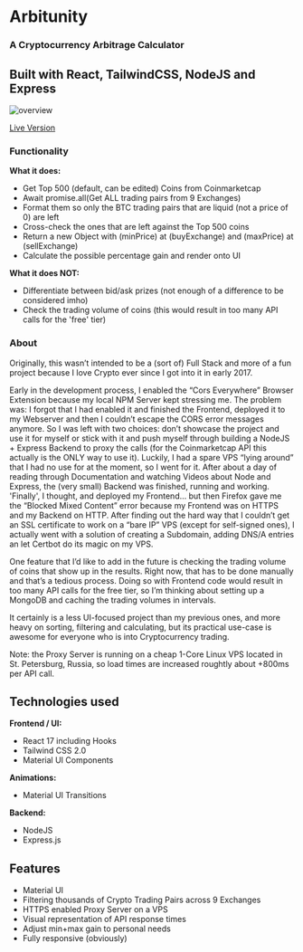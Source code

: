 # Arbitunity

### A Cryptocurrency Arbitrage Calculator

## Built with React, TailwindCSS, NodeJS and Express


![overview](https://kochannek.com/portfolio/arbitunity/arbitunity.gif)

[Live Version](https://kochannek.com/portfolio/arbitunity)

### Functionality

**What it does:**
- Get Top 500 (default, can be edited) Coins from Coinmarketcap
- Await promise.all(Get ALL trading pairs from 9 Exchanges)
- Format them so only the BTC trading pairs that are liquid (not a price of 0) are left
- Cross-check the ones that are left against the Top 500 coins
- Return a new Object with (minPrice) at (buyExchange) and (maxPrice) at (sellExchange)
- Calculate the possible percentage gain and render onto UI

**What it does NOT:**
- Differentiate between bid/ask prizes (not enough of a difference to be considered imho)
- Check the trading volume of coins (this would result in too many API calls for the 'free' tier)

### About 
Originally, this wasn’t intended to be a (sort of) Full Stack and more of a fun project because I love Crypto ever since I got into it in early 2017.

Early in the development process, I enabled the “Cors Everywhere” Browser Extension because my local NPM Server kept stressing me. The problem was: I forgot that I had enabled it and finished the Frontend, deployed it to my Webserver and then I couldn’t escape the CORS error messages anymore. So I was left with two choices: don’t showcase the project and use it for myself or stick with it and push myself through building a NodeJS + Express Backend to proxy the calls (for the Coinmarketcap API this actually is the ONLY way to use it). Luckily, I had a spare VPS “lying around” that I had no use for at the moment, so I went for it.
After about a day of reading through Documentation and watching Videos about Node and Express, the (very small) Backend was finished, running and working. 'Finally', I thought, and deployed my Frontend… but then Firefox gave me the “Blocked Mixed Content” error because my Frontend was on HTTPS and my Backend on HTTP. After finding out the hard way that I couldn’t get an SSL certificate to work on a “bare IP” VPS (except for self-signed ones), I actually went with a solution of creating a Subdomain, adding DNS/A entries an let Certbot do its magic on my VPS.

One feature that I’d like to add in the future is checking the trading volume of coins that show up in the results. Right now, that has to be done manually and that’s a tedious process. Doing so with Frontend code would result in too many API calls for the free tier, so I’m thinking about setting up a MongoDB and caching the trading volumes in intervals.

It certainly is a less UI-focused project than my previous ones, and more heavy on sorting, filtering and calculating, but its practical use-case is awesome for everyone who is into Cryptocurrency trading.

Note: the Proxy Server is running on a cheap 1-Core Linux VPS located in St. Petersburg, Russia, so load times are increased roughtly about +800ms per API call.

## Technologies used

**Frontend / UI:**

- React 17 including Hooks
- Tailwind CSS 2.0
- Material UI Components

**Animations:**

- Material UI Transitions

**Backend:**
- NodeJS
- Express.js


## Features
- Material UI
- Filtering thousands of Crypto Trading Pairs across 9 Exchanges
- HTTPS enabled Proxy Server on a VPS
- Visual representation of API response times
- Adjust min+max gain to personal needs
- Fully responsive (obviously)
